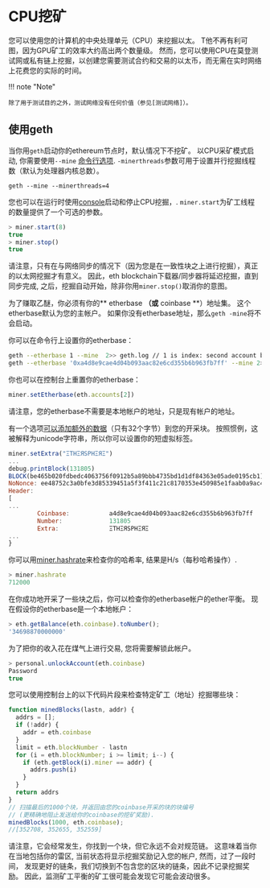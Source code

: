 # CPU挖矿

您可以使用您的计算机的中央处理单元（CPU）来挖掘以太。
T他不再有利可图，因为GPU矿工的效率大约高出两个数量级。
然而，您可以使用CPU在莫登测试网或私有链上挖掘，以创建您需要测试合约和交易的以太币，而无需在实时网络上花费您的实际的时间。

!!! note "Note"

    除了用于测试目的之外，测试网络没有任何价值（参见[测试网络]）。

## 使用geth

当你用`geth`启动你的ethereum节点时，默认情况下不挖矿。
以CPU采矿模式启动, 你需要使用`--mine` [命令行选项](https://github.com/ethereum/go-ethereum/wiki/Command-Line-Options).
`-minerthreads`参数可用于设置并行挖掘线程数（默认为处理器内核总数）。

`geth --mine --minerthreads=4`

您也可以在运行时使用[console](https://github.com/ethereum/go-ethereum/wiki/JavaScript-Console#adminminerstart)启动和停止CPU挖掘，.
`miner.start`为矿工线程的数量提供了一个可选的参数。

```js
> miner.start(8)
true
> miner.stop()
true
```

请注意，只有在与网络同步的情况下（因为您是在一致性块之上进行挖掘），真正的以太网挖掘才有意义。
因此，eth blockchain下载器/同步器将延迟挖掘，直到同步完成, 之后，挖掘自动开始，除非你用`miner.stop()`取消你的意图。

为了赚取乙醚，你必须有你的** etherbase **（或** coinbase **）地址集。
这个etherbase默认为您的主帐户。
如果你没有etherbase地址，那么`geth -mine`将不会启动。

你可以在命令行上设置你的etherbase：

```bash
geth --etherbase 1 --mine  2>> geth.log // 1 is index: second account by creation order OR
geth --etherbase '0xa4d8e9cae4d04b093aac82e6cd355b6b963fb7ff' --mine 2>> geth.log
```

你也可以在控制台上重置你的etherbase：

```js
miner.setEtherbase(eth.accounts[2])
```

请注意，您的etherbase不需要是本地帐户的地址，只是现有帐户的地址。

有一个选项[可以添加额外的数据](https://github.com/ethereum/go-ethereum/wiki/JavaScript-Console#minersetextra)（只有32个字节）到您的开采块。
按照惯例，这被解释为unicode字符串，所以你可以设置你的短虚拟标签。

```js
miner.setExtra("ΞTHΞЯSPHΞЯΞ")
...
debug.printBlock(131805)
BLOCK(be465b020fdbedc4063756f0912b5a89bbb4735bd1d1df84363e05ade0195cb1): Size: 531.00 B TD: 643485290485 {
NoNonce: ee48752c3a0bfe3d85339451a5f3f411c21c8170353e450985e1faab0a9ac4cc
Header:
[
...
        Coinbase:           a4d8e9cae4d04b093aac82e6cd355b6b963fb7ff
        Number:             131805
        Extra:              ΞTHΞЯSPHΞЯΞ
...
}
```

你可以用[miner.hashrate](https://github.com/ethereum/go-ethereum/wiki/JavaScript-Console#adminminerhashrate)来检查你的哈希率, 结果是H/s（每秒哈希操作）.

```js
> miner.hashrate
712000
```

在你成功地开采了一些块之后，你可以检查你的etherbase帐户的ether平衡。
现在假设你的etherbase是一个本地帐户：

```js
> eth.getBalance(eth.coinbase).toNumber();
'34698870000000'
```

为了把你的收入花在煤气上进行交易, 您将需要解锁此帐户。

```js
> personal.unlockAccount(eth.coinbase)
Password
true
```

您可以使用控制台上的以下代码片段来检查特定矿工（地址）挖掘哪些块：

```js
function minedBlocks(lastn, addr) {
  addrs = [];
  if (!addr) {
    addr = eth.coinbase
  }
  limit = eth.blockNumber - lastn
  for (i = eth.blockNumber; i >= limit; i--) {
    if (eth.getBlock(i).miner == addr) {
      addrs.push(i)
    }
  }
  return addrs
}
// 扫描最后的1000个块，并返回由您的coinbase开采的块的块编号
// (更精确地阻止发送给你的coinbase的挖矿奖励).
minedBlocks(1000, eth.coinbase);
//[352708, 352655, 352559]
```

请注意，它会经常发生，你找到一个块，但它永远不会对规范链。
这意味着当你在当地包括你的雷区, 当前状态将显示挖掘奖励记入您的帐户, 然而，过了一段时间， 发现更好的链条，我们切换到不包含您的区块的链条，因此不记录挖掘奖励。
因此，监测矿工平衡的矿工很可能会发现它可能会波动很多。